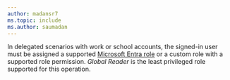 ```yaml
---
author: madansr7
ms.topic: include
ms.author: saumadan
---
```


In delegated scenarios with work or school accounts, the signed-in user must be assigned a supported [Microsoft Entra role](/entra/identity/role-based-access-control/permissions-reference?toc=%2Fgraph%2Ftoc.json) or a custom role with a supported role permission. *Global Reader* is the least privileged role supported for this operation.

